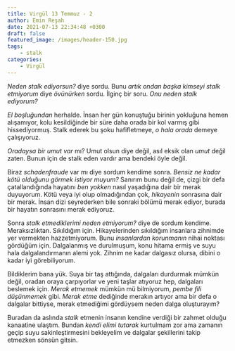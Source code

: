 ```yaml
---
title: Virgül 13 Temmuz - 2
author: Emin Reşah
date: 2021-07-13 22:34:48 +0300
draft: false
featured_image: /images/header-150.jpg
tags:
    - stalk
categories:
    - Virgül
---
```


*Neden stalk ediyorsun?* diye sordu. Bunu *artık ondan başka kimseyi stalk
etmiyorum* diye *övünürken* sordu. İlginç bir soru. *Onu neden stalk ediyorum?*

*El boşluğundan* herhalde. İnsan her gün konuştuğu birinin yokluğuna hemen
alışamıyor, kolu kesildiğinde bir süre daha orada bir kol varmış gibi
hissediyormuş. Stalk ederek bu şoku hafifletmeye, *o hala orada* demeye
çalışıyoruz. 

*Oradaysa bir umut var* mı? Umut olsun diye değil, asıl eksik olan *umut* değil
zaten. Bunun için de stalk eden vardır ama bendeki öyle değil. 

Biraz *schadenfraude* var mı diye sordum kendime sonra. *Bensiz ne kadar kötü
olduğunu görmek istiyor muyum?* Sanırım bunu değil de, çizgi bir defa
çatallandığında hayatını *ben yokken* nasıl yaşadığına dair bir merak
duyuyorum. Kötü veya iyi olup olmadığından çok, *hikayenin* sonrasına dair bir
merak. İnsan dizi seyrederken bile sonraki bölümü merak ediyor, burada bir
hayatın sonrasını merak ediyoruz. 

Sonra *stalk etmediklerimi neden etmiyorum?* diye de sordum kendime.
Meraksızlıktan. Sıkıldığım için. Hikayelerinden sıkıldığım insanlara zihnimde
yer vermekten hazzetmiyorum. Bunu *insanlardan korunmanın* nihai noktası
gördüğüm için. Dalgalanmış ve durulmuşum, konu hitama ermiş ve suyu hala
dalgalandırmanın alemi yok. Zihnim ne kadar dalgasız olursa, dibini o kadar iyi
görebiliyorum. 

Bildiklerim bana yük. Suya bir taş attığında, dalgaları durdurmak mümkün değil,
oradan oraya çarpıyorlar ve yeni taşlar atıyoruz hep, dalgaları beslemek için.
*Merak etmemek* mümkün mü bilmiyorum, *pembe fili düşünmemek* gibi. *Merak
etme* dediğinde merakın artıyor ama bir defa o dalgalar bittiyse, merak
etmediğimi gördüysem neden dalga oluşturayım?

Buradan da aslında *stalk* etmenin insanın kendine verdiği bir zahmet olduğu
kanaatine ulaştım. Bundan *kendi elimi tutarak* kurtulmam zor ama zamanın geçip
suyu sakinleştirmesini bekleyelim ve dalgalar şekillerini takip etmezken sönsün
gitsin. 

